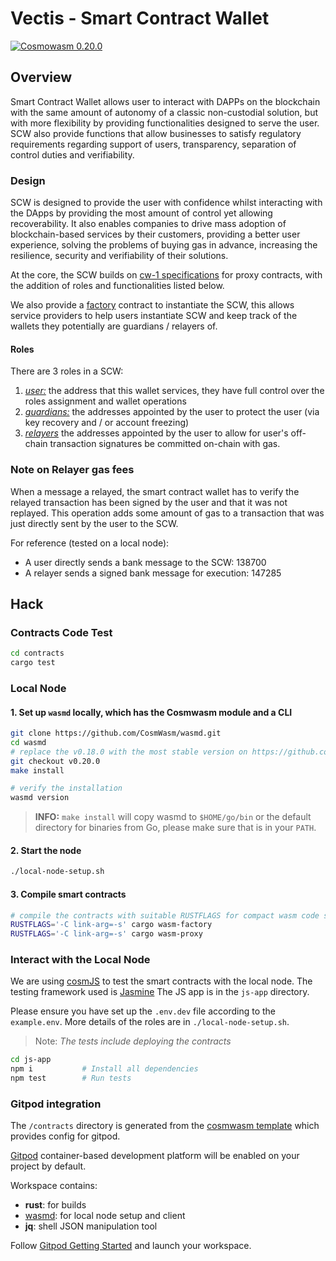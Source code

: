 # Vectis - Smart Contract Wallet

[![Cosmowasm 0.20.0](https://img.shields.io/badge/CosmWasm-0.20.0-green)](https://github.com/CosmWasm/wasmd/releases)

## Overview

Smart Contract Wallet allows user to interact with DAPPs on the blockchain with the same amount of autonomy of a classic non-custodial solution, but with more flexibility by providing functionalities designed to serve the user.
SCW also provide functions that allow businesses to satisfy regulatory requirements regarding support of users, transparency, separation of control duties and verifiability.

### Design

SCW is designed to provide the user with confidence whilst interacting with the DApps by providing the most amount of control yet allowing recoverability.
It also enables companies to drive mass adoption of blockchain-based services by their customers, providing a better user experience, solving the problems of buying gas in advance, increasing the resilience, security and verifiability of their solutions.

At the core, the SCW builds on [cw-1 specifications](https://github.com/CosmWasm/cw-plus/blob/main/packages/cw1/README.md) for proxy contracts, with the addition of roles and functionalities listed below.

We also provide a [factory](/contracts/factory/src/contract.rs) contract to instantiate the SCW,
this allows service providers to help users instantiate SCW and keep track of the wallets they potentially are guardians / relayers of.

[cw-1 specifications]: (https://crates.io/crates/cw1)

#### Roles

There are 3 roles in a SCW:

1. [_user:_](/contracts/README.md#User) the address that this wallet services, they have full control over the roles assignment and wallet operations
1. [_guardians:_](/contracts/README.md#Guardians) the addresses appointed by the user to protect the user (via key recovery and / or account freezing)
1. [_relayers_](/contracts/README.md#Relayers) the addresses appointed by the user to allow for user's off-chain transaction signatures be committed on-chain with gas.

### Note on Relayer gas fees

When a message a relayed, the smart contract wallet has to verify the relayed transaction has been signed by the user and that it was not replayed.
This operation adds some amount of gas to a transaction that was just directly sent by the user to the SCW.

For reference (tested on a local node):

- A user directly sends a bank message to the SCW: 138700
- A relayer sends a signed bank message for execution: 147285

## Hack

### Contracts Code Test

```sh
cd contracts
cargo test
```

### Local Node

#### 1. Set up `wasmd` locally, which has the Cosmwasm module and a CLI

```sh
git clone https://github.com/CosmWasm/wasmd.git
cd wasmd
# replace the v0.18.0 with the most stable version on https://github.com/CosmWasm/wasmd/releases
git checkout v0.20.0
make install

# verify the installation
wasmd version
```

> **INFO:** `make install` will copy wasmd to `$HOME/go/bin` or the default directory for binaries from Go,
> please make sure that is in your `PATH`.

#### 2. Start the node

```sh
./local-node-setup.sh
```

#### 3. Compile smart contracts

```sh
# compile the contracts with suitable RUSTFLAGS for compact wasm code size
RUSTFLAGS='-C link-arg=-s' cargo wasm-factory
RUSTFLAGS='-C link-arg=-s' cargo wasm-proxy
```

### Interact with the Local Node

We are using [cosmJS](https://github.com/cosmos/cosmjs) to test the smart contracts with the local node.
The testing framework used is [Jasmine](https://jasmine.github.io/)
The JS app is in the `js-app` directory.

Please ensure you have set up the `.env.dev` file according to the `example.env`.
More details of the roles are in `./local-node-setup.sh`.

> Note: _The tests include deploying the contracts_

```sh
cd js-app
npm i           # Install all dependencies
npm test        # Run tests
```

### Gitpod integration

The `/contracts` directory is generated from the [cosmwasm template](https://github.com/CosmWasm/cw-template) which provides config for gitpod.

[Gitpod](https://www.gitpod.io/) container-based development platform will be enabled on your project by default.

Workspace contains:

- **rust**: for builds
- [wasmd](https://github.com/CosmWasm/wasmd): for local node setup and client
- **jq**: shell JSON manipulation tool

Follow [Gitpod Getting Started](https://www.gitpod.io/docs/getting-started) and launch your workspace.
